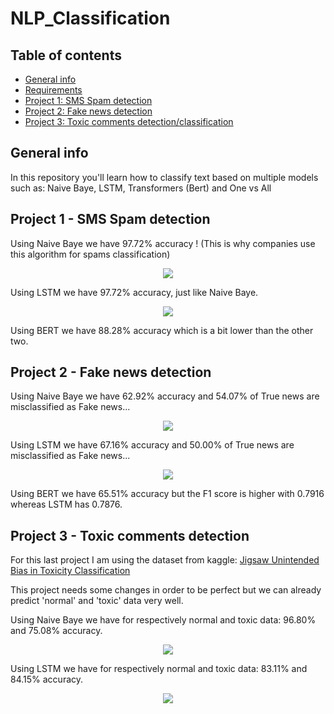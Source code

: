 # NLP_Classification

## Table of contents
* [General info](#general-info)
* [Requirements](#requirements)
* [Project 1: SMS Spam detection](#project-1---SMS-Spam-detection)
* [Project 2: Fake news detection](#Project-2---Fake-news-detection)
* [Project 3: Toxic comments detection/classification](#Project-3---Toxic-comments-detectionclassification)

## General info
In this repository you'll learn how to classify text based on multiple models such as: Naive Baye, LSTM, Transformers (Bert) and One vs All

## Project 1 - SMS Spam detection

Using Naive Baye we have 97.72% accuracy ! (This is why companies use this algorithm for spams classification)

<p align="center">
<img src="https://user-images.githubusercontent.com/65224852/150574725-1796aa22-348e-4763-a100-d422ef67cf52.PNG">
</p>

Using LSTM we have 97.72% accuracy, just like Naive Baye.

<p align="center">
<img src="https://user-images.githubusercontent.com/65224852/150574731-ba2c0042-1fa4-4871-bab5-4d27f59b7aa4.PNG">
</p>

Using BERT we have 88.28% accuracy which is a bit lower than the other two.

## Project 2 - Fake news detection

Using Naive Baye we have 62.92% accuracy and 54.07% of True news are misclassified as Fake news...

<p align="center">
<img src="https://user-images.githubusercontent.com/65224852/150576073-f012070b-c34c-4218-aa96-3b16bc694863.PNG">
</p>

Using LSTM we have 67.16% accuracy and 50.00% of True news are misclassified as Fake news...

<p align="center">
<img src="https://user-images.githubusercontent.com/65224852/150576076-05b8f3a1-df53-4df3-a580-a584e8f9fe0d.PNG">
</p>

Using BERT we have 65.51% accuracy but the F1 score is higher with 0.7916 whereas LSTM has 0.7876.

## Project 3 - Toxic comments detection

For this last project I am using the dataset from kaggle: <a href='https://www.kaggle.com/c/jigsaw-unintended-bias-in-toxicity-classification'>Jigsaw Unintended Bias in Toxicity Classification</a>

This project needs some changes in order to be perfect but we can already predict 'normal' and 'toxic' data very well.

Using Naive Baye we have for respectively normal and toxic data: 96.80% and 75.08% accuracy.

<p align="center">
<img src="https://user-images.githubusercontent.com/65224852/150573359-655195b0-57a8-4c52-8d54-28edfaf0fce2.PNG">
</p>

Using LSTM we have for respectively normal and toxic data: 83.11% and 84.15% accuracy.

<p align="center">
<img src="https://user-images.githubusercontent.com/65224852/150574157-b714308b-d388-4ff2-a136-68ac48066307.PNG">
</p>
